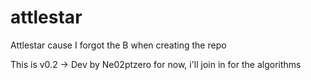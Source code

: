 attlestar
=========

Attlestar cause I forgot the B when creating the repo


This is v0.2 -> Dev by Ne02ptzero for now, i'll join in for the algorithms
